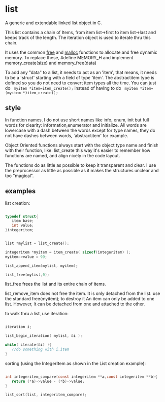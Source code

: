 # list
A generic and extendable linked list object in C.

This list contains a chain of Items, from item list->first to item list->last and keeps track of the length. The iteration object is used to iterate thru this chain.

It uses the common [free](https://linux.die.net/man/3/free) and [malloc](https://linux.die.net/man/3/malloc) functions to allocate and free dynamic memory. To replace these, #define MEMORY_H and implement memory_create(size) and memory_free(data)

To add any "data" to a list, it needs to act as an 'item', that means, it needs to be a 'struct' starting with a field of type 'item'.
The abstractitem type is defined so you do not need to convert item types all the time. 
You can just do ``` myitem *item=item_create();``` instead of having to do ``` myitem *item=(myitem *)item_create();```


## style
In function names, I do not use short names like info, enum, init but full words for clearity: information,enumerator and initialize. All words are lowercase with a dash between the words except for type names, they do not have dashes between words, 'abstractitem' for example.

Object Oriented functions always start with the object type name and finish with their function, like: list_create this way it's easier to remember how functions are named, and align nicely in the code layout.

The functions do as little as possible to keep it transparent and clear. I use the preprocessor as little as possible as it makes the structures unclear and too "magical".

## examples
list creation:
```c

typedef struct{
   item base;
   int value;
}integeritem;


list *mylist = list_create();

integeritem *myitem = item_create( sizeof(integeritem) );
myitem->value = 99;

list_append_item(mylist, myitem);

list_free(mylist,0);


```
list_free frees the list and its entire chain of items. 

list_remove_item does not free the item. It is only detached from the list. use the standard free(myitem); to destroy it
An item can only be added to one list. However, It can be detached from one and attached to the other.

to walk thru a list, use iteration:
```c

iteration i;

list_begin_iteration( mylist, &i );

while( iterate(&i) ){
   //do something with i.item
}


```
sorting (using the IntegerItem as shown in the List creation example):
```c

int integeritem_compare(const integeritem **a,const integeritem **b){
   return (*a)->value - (*b)->value;
}

list_sort(list, integeritem_compare);

```
